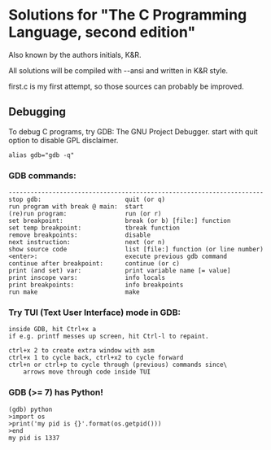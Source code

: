 # Solutions for "The C Programming Language, second edition"
Also known by the authors initials, K&R.

All solutions will be compiled with --ansi and written in K&R style.

first.c is my first attempt, so those sources can probably be improved.

## Debugging
To debug C programs, try GDB: The GNU Project Debugger.
start with quit option to disable GPL disclaimer.
```
alias gdb="gdb -q"
```

### GDB commands:
```
----------------------------------------------------------------------
stop gdb:                       quit (or q)
run program with break @ main:  start
(re)run program:                run (or r)
set breakpoint:                 break (or b) [file:] function
set temp breakpoint:            tbreak function
remove breakpoints:             disable
next instruction:               next (or n)
show source code                list [file:] function (or line number)
<enter>:                        execute previous gdb command
continue after breakpoint:      continue (or c)
print (and set) var:            print variable name [= value] 
print inscope vars:             info locals
print breakpoints:              info breakpoints
run make                        make
```

### Try TUI (Text User Interface) mode in GDB:
```
inside GDB, hit Ctrl+x a
if e.g. printf messes up screen, hit Ctrl-l to repaint.

ctrl+x 2 to create extra window with asm
ctrl+x 1 to cycle back, ctrl+x2 to cycle forward
ctrl+n or ctrl+p to cycle through (previous) commands since\
    arrows move through code inside TUI
```

### GDB (>= 7) has Python!
```
(gdb) python
>import os
>print('my pid is {}'.format(os.getpid()))
>end
my pid is 1337
```
